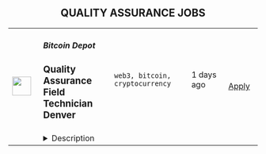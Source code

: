 <div align="center"><h2>QUALITY ASSURANCE JOBS</h2></div><table><tr>
                <td width="100" height="100" rowspan="2">
                    <img src="https://remoteok.com/assets/img/jobs/f25c3299e3ae575f10ed06c75c9d4db51663744544.peg" width="38px" height="auto">
                </td>
                <td width="300">
                    <h5>Bitcoin Depot</h5>
                    <h3>
					Quality Assurance Field Technician Denver				</h3>
                </td>
                <td width="300">
                    <code>web3, bitcoin, cryptocurrency</code>
                </td>
                <td width="200">
                <text>1 days ago</text>
                </td>
                <td width="100" rowspan="2">
                <a href="https://remoteOK.com/jobs/121137" align="right" target="_blank">Apply</a>
                </td>
            </tr>
            <tr>
                <td colspan="3">
                <details><summary>Description</summary>
                <p><strong>Bitcoin Depot</strong><span style="font-weight:400;"> is seeking a <strong>Quality Assurance Field Technician</strong></span><span style="font-weight:400;"><strong> </strong>that will be responsible for routine inspections and testing of products to ensure standards are met for our BTMs. The ideal candidate will be located in our near Texas and very detailed oriented. The role requires up to 95% travel. </span></p><p><span style="font-weight:400;">Bitcoin Depot is one of the largest multi-cryptocurrency ATM Networks in the world offering users the ability to buy and sell Bitcoin, Litecoin, and Ethereum instantly at thousands of locations. Our mission is to provide the most secure, convenient, and fastest cryptocurrency transaction. Our vision is to bring cryptocurrency market to the masses. </span></p><p><span style="font-weight:400;">We are proud to be an Atlanta Journal-Constitution Top Work Place for 2021.</span></p><p><strong>Responsibilities</strong></p><ul><li> Preparing and implementing quality assurance policies and procedures.</li><li>Plan, perform, and oversee routine inspections and testing of products to ensure standards are met for our BTMs.</li><li>Commissioning and preparation of BTMs for installation.</li><li>Physical installation of BTMs at approved and qualified sites.</li><li>Installation of related signage and marketing materials at site.</li><li>Ongoing maintenance of ATMs including servicing, preventative maintenance, and replenishment of BTM supplies in accordance to established company guidelines.</li><li>Travel up to 95% to perform servicing, installations and repairs.</li><li>Training customers and third party vendors telephonically and in-person.</li><li>Conducting and collecting accurate merchant and internal information at sites as needed.</li><li>Creating training materials and operating manuals.</li><li>Documenting quality assurance activities and creating operational and technical reports on an ongoing basis.</li><li>Responsible for reporting all problem resolutions to the operations team and the operations manager.</li><li>Be able to assist other departments within the company with different items as needed.</li></ul><p><strong>Qualifications</strong></p><ul><li>Beginner knowledge of Bitcoin and Blockchain is preferred.</li><li>3 years of experience within the ATM or BTM industry is required.</li><li>Must possess people skills and a personal style that will establish credibility with internal and external customers alike.</li><li>Follow procedures and have a structured approach to problem-solving</li><li>Excellent communication skills, both verbally and written.</li><li>Organization, Routing, and Planning skills.</li></ul><p><strong>Physical Requirements </strong></p><ul><li>This role requires bending, carrying, climbing, driving, lifting, pushing, pulling, reaching, sitting, standing and walking.</li><li>You must be able to lift a minimum of 50 lbs.</li></ul><div class="p-rich_text_section"><strong>Benefits</strong></div><ul class="p-rich_text_list p-rich_text_list__bullet"><li>Competitive Salary</li><li>Generous PTO</li><li>Health benefits offered with a company contribution towards premiums</li><li>Wellness benefits </li><li>401K Matching </li><li>Revenue Sharing Plan </li><li>Casual dress environment when in office</li><li>Monthly company celebrations</li><li>Advancement opportunities based on results</li><li>Weekly catered lunches </li><li>Premium coffee and tea provided by Buckhead Beans </li></ul><p> </p><p>We are an Equal Opportunity Employer that does not discriminate on the basis of actual or perceived race, creed, color, religion, alienage or national origin, ancestry, citizenship status, age, disability or handicap, sex, marital status, veteran status, sexual orientation, genetic information, arrest record, or any other characteristic protected by applicable federal, state or local laws. Our management team is dedicated to this policy with respect to recruitment, hiring, placement, promotion, transfer, training, compensation, benefits, employee activities, and general treatment during employment.</p><p> </p><p><figure><iframe style="width:500px;height:281px;" src="//youtube.com/embed/VuS6XCo53DU" frameborder="0" allowfullscreen=""></iframe></figure></p>
                </details>
                </td>
            </tr></table>